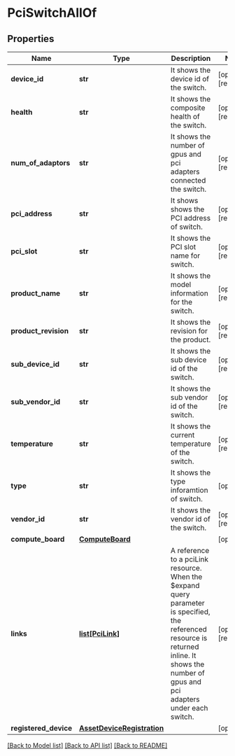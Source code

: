 # PciSwitchAllOf

## Properties
Name | Type | Description | Notes
------------ | ------------- | ------------- | -------------
**device_id** | **str** | It shows the device id of the switch.   | [optional] [readonly] 
**health** | **str** | It shows the composite health of the switch.   | [optional] [readonly] 
**num_of_adaptors** | **str** | It shows the number of gpus and pci adapters connected the switch.   | [optional] [readonly] 
**pci_address** | **str** | It shows shows the PCI address of switch.   | [optional] [readonly] 
**pci_slot** | **str** | It shows the PCI slot name for switch.   | [optional] [readonly] 
**product_name** | **str** | It shows the model information for the switch.   | [optional] [readonly] 
**product_revision** | **str** | It shows the revision for the product.   | [optional] [readonly] 
**sub_device_id** | **str** | It shows the sub device id of the switch.   | [optional] [readonly] 
**sub_vendor_id** | **str** | It shows the sub vendor id of the switch.   | [optional] [readonly] 
**temperature** | **str** | It shows the current temperature of the switch.   | [optional] [readonly] 
**type** | **str** | It shows the type inforamtion of switch.   | [optional] 
**vendor_id** | **str** | It shows the vendor id of the switch.    | [optional] [readonly] 
**compute_board** | [**ComputeBoard**](.md) |  | [optional] 
**links** | [**list[PciLink]**](PciLink.md) | A reference to a pciLink resource. When the $expand query parameter is specified, the referenced resource is returned inline. It shows the number of gpus and pci adapters under each switch.  | [optional] [readonly] 
**registered_device** | [**AssetDeviceRegistration**](.md) |  | [optional] 

[[Back to Model list]](../README.md#documentation-for-models) [[Back to API list]](../README.md#documentation-for-api-endpoints) [[Back to README]](../README.md)


